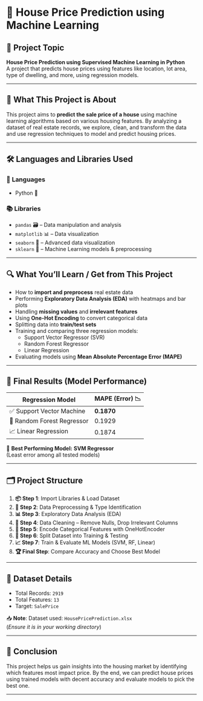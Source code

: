 # 🏡 House Price Prediction using Machine Learning

## 📌 Project Topic
**House Price Prediction using Supervised Machine Learning in Python**  
A project that predicts house prices using features like location, lot area, type of dwelling, and more, using regression models.

---

## 📖 What This Project is About

This project aims to **predict the sale price of a house** using machine learning algorithms based on various housing features. By analyzing a dataset of real estate records, we explore, clean, and transform the data and use regression techniques to model and predict housing prices.

---

## 🛠 Languages and Libraries Used

### 🧠 **Languages**
- Python 🐍

### 📚 **Libraries**
- `pandas` 🗃️ – Data manipulation and analysis
- `matplotlib` 📊 – Data visualization
- `seaborn` 🌊 – Advanced data visualization
- `sklearn` 🤖 – Machine Learning models & preprocessing

---

## 🔍 What You’ll Learn / Get from This Project

- How to **import and preprocess** real estate data
- Performing **Exploratory Data Analysis (EDA)** with heatmaps and bar plots
- Handling **missing values** and **irrelevant features**
- Using **One-Hot Encoding** to convert categorical data
- Splitting data into **train/test sets**
- Training and comparing three regression models:
  - Support Vector Regressor (SVR)
  - Random Forest Regressor
  - Linear Regression
- Evaluating models using **Mean Absolute Percentage Error (MAPE)**

---

## 🧮 Final Results (Model Performance)

| Regression Model           | MAPE (Error) 📉 |
|---------------------------|----------------|
| ✅ Support Vector Machine  | **0.1870**      |
| 🌲 Random Forest Regressor | 0.1929         |
| 📈 Linear Regression       | 0.1874         |

🎯 **Best Performing Model:** **SVM Regressor**  
(Least error among all tested models)

---

## 🗂️ Project Structure

1. **📦 Step 1**: Import Libraries & Load Dataset
2. **🧹 Step 2**: Data Preprocessing & Type Identification
3. **📊 Step 3**: Exploratory Data Analysis (EDA)
4. **🧼 Step 4**: Data Cleaning – Remove Nulls, Drop Irrelevant Columns
5. **🧠 Step 5**: Encode Categorical Features with OneHotEncoder
6. **🔀 Step 6**: Split Dataset into Training & Testing
7. **📈 Step 7**: Train & Evaluate ML Models (SVM, RF, Linear)
8. **🏆 Final Step**: Compare Accuracy and Choose Best Model

---

## 📎 Dataset Details

- Total Records: `2919`
- Total Features: `13`
- Target: `SalePrice`

📥 **Note**: Dataset used: `HousePricePrediction.xlsx`  
(*Ensure it is in your working directory*)

---

## 💬 Conclusion

This project helps us gain insights into the housing market by identifying which features most impact price. By the end, we can predict house prices using trained models with decent accuracy and evaluate models to pick the best one.


---



